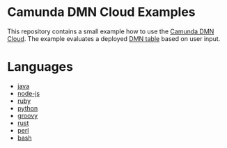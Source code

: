 # Camunda DMN Cloud Examples

This repository contains a small example how to use the [Camunda DMN Cloud].
The example evaluates a deployed [DMN table] based on user input.

# Languages

- [java](java)
- [node-js](node-js)
- [ruby](ruby)
- [python](python)
- [groovy](groovy)
- [rust](rust)
- [perl](perl)
- [bash](bash)

[Camunda DMN Cloud]: https://dmn.camunda.cloud
[DMN table]: https://dmn.camunda.cloud/view/index.html?key=example-dish
